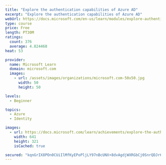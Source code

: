 ```yaml
---
title: "Explore the authentication capabilities of Azure AD"
excerpt: "Explore the authentication capabilities of Azure AD"
webUrl: https://docs.microsoft.com/en-us/learn/modules/explore-authentication-capabilities/
type: course
price: Free
length: PT30M
ratings:
  count: 376
  average: 4.824468
heat: 53

provider:
  name: Microsoft Learn
  domain: microsoft.com
  images:
    - url: /assets/images/organizations/microsoft.com-50x50.jpg
      width: 50
      height: 50

levels:
  - Beginner

topics:
  - Azure
  - Identity

images:
  - url: https://docs.microsoft.com/learn/achievements/explore-the-authentication-capabilities-of-azure-ad-social.png
    width: 641
    height: 321
    isCached: true

secured: "kqnGrIX8POn0CUiIlMfKyEPoPljLY97nBcUNX+8dvAgdjWXRGbCj0SnrQDJr6jhoZIfKmW/Rtyr7duYLP8Pd4r57nAf277wWDtp8f13r0Ff1t8AkUF4jrNwgGiUJMeqixiK1JmFBgcj0RI7W0EBbo3JB1/tcl6ljhGjWWtsUnbQoe2ncaf2HLXPDw5ENVKCm2ozM89LvGRq5+6FzZ0hC6LhMXj/pTP8PwELiKCvdbjrIUBJ1vVdIwl6nuhgC3VGAm3q1w38DL06g9IBMbQThSZuT4FR4pVzmBKCjFo/mgxf6CR2Csno+KUF4kB7uaE+Gb70vqLRtI9oD0TMVPSyw/tgatHG47ukWX6Xdw7ThgDrgNtfS9LXSWu9cxH3sO2zrN+5Yh56lWHLwRG9vF4lMm11NJj/c0qXSNfgFOsG7un8=;GM1KdRG3B4RP7cNU57ikTA=="
---
```


